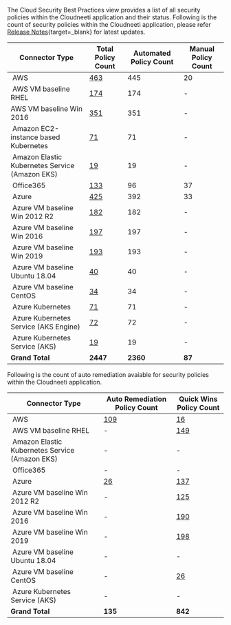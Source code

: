 
The Cloud Security Best Practices view provides a list of all security policies within the Cloudneeti application and their status. Following is the count of security policies within the Cloudneeti application, please refer [Release Notes](../../releaseNotes/2020/){target=_blank} for latest updates.


| **Connector Type​**              | **Total Policy Count​**    | **Automated Policy Count​** | **Manual Policy Count​** |
|---------------------------------|---------------------------|----------------------------|-------------------------|
|  AWS​                            | [463](../../securityPolicies/awsSecurityPolcies/)                       | 445                        | 20                      |
|  AWS​ VM baseline RHEL           | [174](../../securityPolicies/osBaseline/centOSSecurityPolcies/)                       | 174                        | -                       |
|  AWS VM baseline Win 2016​       | [351](../../securityPolicies/osBaseline/windows16SecurityPolcies/#aws)                       | 351                        | -                       |
|  Amazon EC2-instance based Kubernetes             | [71](../../securityPolicies/kubernetes/awsK8SSecurityPolcies/#ec2-instance-based-kubernetes-security-policies)                         | 71                      | -                      |
|  Amazon Elastic Kubernetes Service (Amazon EKS)             | [19](../../securityPolicies/kubernetes/awsK8SSecurityPolcies/#eks-security-policies)                         | 19                      | -                      |
|  Office365​                      | [133](../../securityPolicies/office365SecurityPolcies/)                       | 96                         | 37                      |
|  Azure​                          | [425](../../securityPolicies/azureSecurityPolcies/)                       | 392                        | 33                      |
|  Azure VM baseline Win 2012 R2​  | [182](../../http://127.0.0.1:8000/securityPolicies/osBaseline/windows12SecurityPolcies/#azure)                       | 182​                        | -                       |
|  Azure VM baseline Win 2016​     | [197](../../securityPolicies/osBaseline/windows16SecurityPolcies/)                       | 197                        | -                       |
|  Azure VM baseline Win 2019     | [193](../../securityPolicies/osBaseline/windows19SecurityPolcies/)                       | 193                        | -                       |
|  Azure VM baseline Ubuntu 18.04​ | [40](../../securityPolicies/osBaseline/ubuntuSecurityPolcies/)​                        | 40​                         | -                       |
|  Azure VM baseline CentOS​       | [34](../../securityPolicies/osBaseline/centOSSecurityPolcies/#azure)​                        | 34​                         | -                       |
|  Azure Kubernetes | [71](../../securityPolicies/kubernetes/azureK8SSecurityPolcies/#vm-based-kubernetes-security-policies)                        | 71                         | -                       |
|  Azure Kubernetes Service (AKS Engine) | [72](../../securityPolicies/kubernetes/azureK8SSecurityPolcies/#aks-engine-security-policies)                        | 72                         | -                       |
|  Azure Kubernetes Service (AKS) | [19](../../securityPolicies/kubernetes/azureK8SSecurityPolcies/#aks-security-policies)                        | 19                         | -                       |
| **Grand Total**​                 | **2447**​                  | **2360**​                   |                   **87**      |



Following is the count of auto remediation avaiable for security policies within the Cloudneeti application.

| **Connector Type​**              | **Auto Remediation Policy​ Count**      | **Quick Wins Policy Count**      |
|---------------------------------|---------------------------|----------------------------|     
|  AWS​                            | [109](../../remediation/awsRemediation/)       |            [16](../../remediation/awsQuickWins/)                |  
|  AWS​ VM baseline RHEL           | -                                              | [149](../../remediation/osBaseline/rhelQuickWins/)                                              |
|  Amazon Elastic Kubernetes Service (Amazon EKS)           | -                                 | -                                              |
|  Office365​                      | -                                 | -                                              |                         
|  Azure​                          | [26](../../remediation/azureAutoRemediation/) | [137](../../remediation/azureQuickWins/) |                         
|  Azure VM baseline Win 2012 R2​  | -                                 | [125](../../remediation/osBaseline/win12QuickWins/#cis-benchmark-windows-server-2012-r2-version-100)                 |          
|  Azure VM baseline Win 2016​     | -                                 | [190](../../remediation/osBaseline/win16QuickWins/#cis-benchmark-windows-server-2016-version-100)                                              |
|  Azure VM baseline Win 2019​     | -                                 | [198](](../../remediation/osBaseline/win19QuickWins/){target=_blank})                                              |
|  Azure VM baseline Ubuntu 18.04​ | -                                 | -                                              |
|  Azure VM baseline CentOS​       | -                                 | [26](../../remediation/osBaseline/centOSQuickWins/)                                             |
|  Azure Kubernetes Service (AKS)       | -                                 | -                                              |
| **Grand Total**​                 | **135**​                            | **842**                                         |     